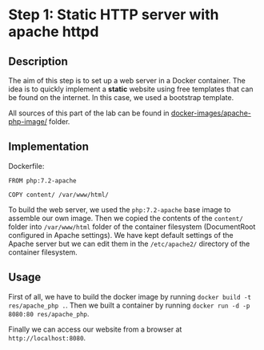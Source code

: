 # Step 1: Static HTTP server with apache httpd

## Description

The aim of this step is to set up a web server in a Docker container. The idea is to quickly implement a **static** website using free templates that can be found on the internet. In this case, we used a bootstrap template.

All sources of this part of the lab can be found in [docker-images/apache-php-image/](../docker-images/apache-php-image/) folder.

## Implementation

Dockerfile: 

```
FROM php:7.2-apache

COPY content/ /var/www/html/
```

To build the web server, we used the `php:7.2-apache` base image to assemble our own image. Then we copied the contents of the `content/` folder into `/var/www/html` folder of the container filesystem (DocumentRoot configured in Apache settings). We have kept default settings of the Apache server but we can edit them in the `/etc/apache2/` directory of the container filesystem.

## Usage

First of all, we have to build the docker image by running `docker build -t res/apache_php .`. Then we built a container by running `docker run -d -p 8080:80 res/apache_php`.

Finally we can access our website from a browser at `http://localhost:8080`.